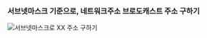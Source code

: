 ### 서브넷마스크 기준으로, 네트워크주소 브로도캐스트 주소 구하기 

![서브넷마스크로 XX 주소 구하기](https://seungyeon04.github.io/A_Study/markdown/중요지식/Image/서브넷마스크_넷브로도구하기.png)  
